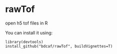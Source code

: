 # rawTof
open h5 tof files in R

You can install it using:

    library(devtools)
    install_github("bdcaf/rawTof", buildVignettes=T)
